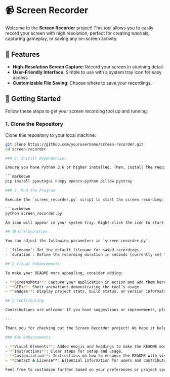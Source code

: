 # 📹 Screen Recorder

Welcome to the **Screen Recorder** project! This tool allows you to easily record your screen with high resolution, perfect for creating tutorials, capturing gameplay, or saving any on-screen activity.

## 🌟 Features

- **High-Resolution Screen Capture**: Record your screen in stunning detail.
- **User-Friendly Interface**: Simple to use with a system tray icon for easy access.
- **Customizable File Saving**: Choose where to save your recordings.

## 🚀 Getting Started

Follow these steps to get your screen recording tool up and running:

### 1. Clone the Repository

Clone this repository to your local machine:

```bash
git clone https://github.com/yourusername/screen-recorder.git
cd screen-recorder

### 2. Install Dependencies

Ensure you have Python 3.6 or higher installed. Then, install the required Python libraries:

```markdown
pip install pyautogui numpy opencv-python pillow pystray

### 3. Run the Program

Execute the `screen_recorder.py` script to start the screen recording:

```markdown
python screen_recorder.py

An icon will appear in your system tray. Right-click the icon to start recording and choose where to save your file.

## 🛠 Configuration

You can adjust the following parameters in `screen_recorder.py`:

- `filename`: Set the default filename for saved recordings.
- `duration`: Define the recording duration in seconds (currently set to 60 seconds).

## 🎨 Visual Enhancements

To make your README more appealing, consider adding:

- **Screenshots**: Capture your application in action and add them here.
- **GIFs**: Short animations demonstrating the tool’s usage.
- **Badges**: Display project stats, build status, or version information.

## 🤝 Contributing

Contributions are welcome! If you have suggestions or improvements, please fork the repository and submit a pull request. For bugs or issues, open an issue on GitHub.

---

Thank you for checking out the Screen Recorder project! We hope it helps you capture your screen effortlessly. 🌟

### Key Enhancements

- **Visual Elements**: Added emojis and headings to make the README more engaging.
- **Instructions**: Clear steps for setup and usage.
- **Customization**: Instructions on how to enhance the README with visual elements.
- **Contact & License**: Essential information for users and contributors.

Feel free to customize further based on your preferences or project specifics!
